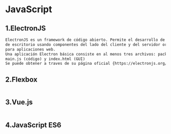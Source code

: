# JavaScript
## 1.ElectronJS
```html
ElectronJS es un framework de código abierto. Permite el desarrollo de aplicaciones gráficas
de escritorio usando componentes del lado del cliente y del servidor originalmente desarrolladas
para aplicaciones web.
Una aplicación Electron básica consiste en al menos tres archivos: package.json (metadatos),
main.js (código) y index.html (GUI)
Se puede obtener a traves de su página oficial {https://electronjs.org/}
```

## 2.Flexbox
```html

```

## 3.Vue.js
```html

```
## 4.JavaScript ES6
```html

```
